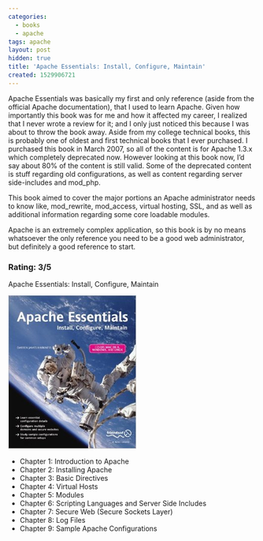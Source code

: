```yaml
---
categories:
  - books
  - apache
tags: apache
layout: post
hidden: true
title: 'Apache Essentials: Install, Configure, Maintain'
created: 1529906721
---
```


Apache Essentials was basically my first and only reference (aside from the official Apache documentation), that I used to learn Apache. Given how importantly this book was for me and how it affected my career, I realized that I never wrote a review for it; and I only just noticed this because I was about to throw the book away.  Aside from my college technical books, this is probably one of oldest and first technical books that I ever purchased. I purchased this book in March 2007, so all of the content is for Apache 1.3.x which completely deprecated now. However looking at this book now, I’d say about 80% of the content is still valid. Some of the deprecated content is stuff regarding old configurations, as well as content regarding server side-includes and mod_php.

This book aimed to cover the major portions an Apache administrator needs to know like, mod_rewrite, mod_access, virtual hosting, SSL, and as well as additional information regarding some core loadable modules.

Apache is an extremely complex application, so this book is by no means whatsoever the only reference you need to be a good web administrator, but definitely a good reference to start.

### Rating: 3/5

Apache Essentials: Install, Configure, Maintain

<a href="https://www.amazon.com/Apache-Essentials-Configure-Maintain-Pioneering/dp/1590593553" target="_blank"><img src="/assets/books/apache-essentials.jpg"></a>

* Chapter 1: Introduction to Apache
* Chapter 2: Installing Apache
* Chapter 3: Basic Directives
* Chapter 4: Virtual Hosts
* Chapter 5: Modules
* Chapter 6: Scripting Languages and Server Side Includes
* Chapter 7: Secure Web (Secure Sockets Layer)
* Chapter 8: Log Files
* Chapter 9: Sample Apache Configurations
